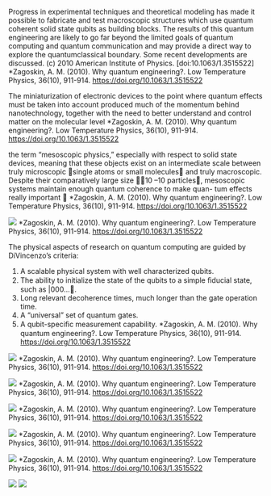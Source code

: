 Progress in experimental techniques and theoretical modeling has made it possible to fabricate and test macroscopic structures which use quantum coherent solid state qubits as building blocks. The results of this quantum engineering are likely to go far beyond the limited goals of quantum computing and quantum communication and may provide a direct way to explore the quantumclassical boundary. Some recent developments are discussed. (c) 2010 American Institute of Physics. [doi:10.1063/1.3515522]
*Zagoskin, A. M. (2010). Why quantum engineering?. Low Temperature Physics, 36(10), 911-914. https://doi.org/10.1063/1.3515522

The miniaturization of electronic devices to the point where quantum effects must be taken into account produced much of the momentum behind nanotechnology, together with the need to better understand and control matter on the molecular level 
*Zagoskin, A. M. (2010). Why quantum engineering?. Low Temperature Physics, 36(10), 911-914. https://doi.org/10.1063/1.3515522

the term “mesoscopic physics,” especially with respect to solid state devices, meaning that these objects exist on an intermediate scale between truly microscopic single atoms or small molecules and truly macroscopic. Despite their comparatively large size 10 –10 particles, mesoscopic systems maintain enough quantum coherence to make quan- tum effects really important 
*Zagoskin, A. M. (2010). Why quantum engineering?. Low Temperature Physics, 36(10), 911-914. https://doi.org/10.1063/1.3515522

![](https://cdn.mathpix.com/snip/images/MsN40m3uHt76sEOeVDmnJRq2cz5Ce-vEQnI0gN4CtWg.original.fullsize.png)
*Zagoskin, A. M. (2010). Why quantum engineering?. Low Temperature Physics, 36(10), 911-914. https://doi.org/10.1063/1.3515522

The physical aspects of research on quantum computing are guided by DiVincenzo’s criteria:
1. A scalable physical system with well characterized qubits.
2. The ability to initialize the state of the qubits to a simple ﬁducial state, such as |000….
3. Long relevant decoherence times, much longer than the gate operation time.
4. A “universal” set of quantum gates.
5. A qubit-speciﬁc measurement capability.
   *Zagoskin, A. M. (2010). Why quantum engineering?. Low Temperature Physics, 36(10), 911-914. https://doi.org/10.1063/1.3515522

![](https://cdn.mathpix.com/snip/images/BIc98BGgF_MO6ScGByXofm7tPcTQIKcByUFID5WsulA.original.fullsize.png)
*Zagoskin, A. M. (2010). Why quantum engineering?. Low Temperature Physics, 36(10), 911-914. https://doi.org/10.1063/1.3515522

![](https://cdn.mathpix.com/snip/images/NG0vHCHlgNPJ9bwlqJ8oOtLyCfzs7vZ9UOzXZG33ZnU.original.fullsize.png)
*Zagoskin, A. M. (2010). Why quantum engineering?. Low Temperature Physics, 36(10), 911-914. https://doi.org/10.1063/1.3515522


![](https://cdn.mathpix.com/snip/images/Yv8Orq5ynRZgnsWN6pNAEAFdOtPD-T_mcf8MzgLkSm8.original.fullsize.png)
*Zagoskin, A. M. (2010). Why quantum engineering?. Low Temperature Physics, 36(10), 911-914. https://doi.org/10.1063/1.3515522


![](https://cdn.mathpix.com/snip/images/hgxOzw6P9qNBiLZgXxVsGCGpF4F0d0ReAbhTxHqWncQ.original.fullsize.png)
*Zagoskin, A. M. (2010). Why quantum engineering?. Low Temperature Physics, 36(10), 911-914. https://doi.org/10.1063/1.3515522


![](https://cdn.mathpix.com/snip/images/KZ7cu3oV7l43yB_kBFhiaxZJ763xP5FfkCV-far69vk.original.fullsize.png)
*Zagoskin, A. M. (2010). Why quantum engineering?. Low Temperature Physics, 36(10), 911-914. https://doi.org/10.1063/1.3515522

![](https://cdn.mathpix.com/snip/images/wnce6wuOcijRXMcfCZZJqlJRqYk5xVUqqihVuhvzxtw.original.fullsize.png)
![](https://cdn.mathpix.com/snip/images/pE4R2Rd8fRDsjcVWWQeFXqkHhtVGglIlIKRUWH3hepM.original.fullsize.png)

